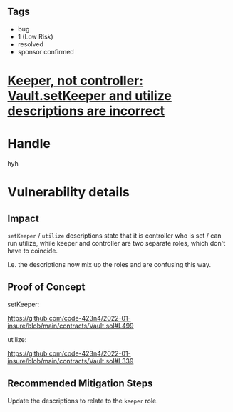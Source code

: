 ## Tags

- bug
- 1 (Low Risk)
- resolved
- sponsor confirmed

# [Keeper, not controller: Vault.setKeeper and utilize descriptions are incorrect](https://github.com/code-423n4/2022-01-insure-findings/issues/259) 

# Handle

hyh


# Vulnerability details



## Impact

`setKeeper` / `utilize` descriptions state that it is controller who is set / can run utilize, while keeper and controller are two separate roles, which don't have to coincide.

I.e. the descriptions now mix up the roles and are confusing this way.

## Proof of Concept

setKeeper:

https://github.com/code-423n4/2022-01-insure/blob/main/contracts/Vault.sol#L499


utilize:

https://github.com/code-423n4/2022-01-insure/blob/main/contracts/Vault.sol#L339


## Recommended Mitigation Steps

Update the descriptions to relate to the `keeper` role.


